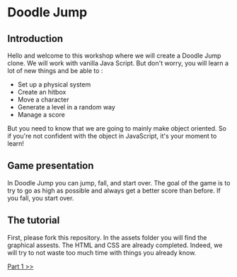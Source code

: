 # Doodle Jump

## Introduction

Hello and welcome to this workshop where we will create a Doodle Jump clone. We will work with vanilla Java Script. But don't worry, you will learn a lot of new things and be able to :

- Set up a physical system
- Create an hitbox
- Move a character
- Generate a level in a random way
- Manage a score

But you need to know that we are going to mainly make object oriented. So if you're not confident with the object in JavaScript, it's your moment to learn!  

## Game presentation

In Doodle Jump you can jump, fall, and start over. The goal of the game is to try to go as high as possible and always get a better score than before. If you fall, you start over.

## The tutorial

First, please fork this repository. In the assets folder you will find the graphical assests. The HTML and CSS are already completed. Indeed, we will try to not waste too much time with things you already know.

[Part 1 >>](./part_1.md)
